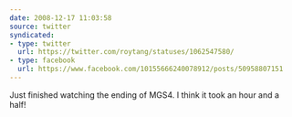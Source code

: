 ```yaml
---
date: 2008-12-17 11:03:58
source: twitter
syndicated:
- type: twitter
  url: https://twitter.com/roytang/statuses/1062547580/
- type: facebook
  url: https://www.facebook.com/10155666240078912/posts/50958807151
---
```


Just finished watching the ending of MGS4. I think it took an hour and a half!